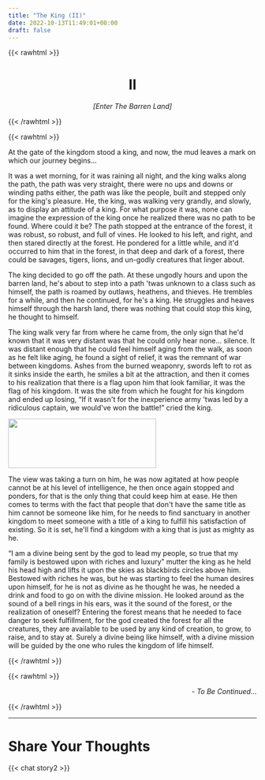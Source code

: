 ```yaml
---
title: "The King (II)"
date: 2022-10-13T11:49:01+08:00
draft: false
---
```



{{< rawhtml >}}
<h1 style="text-align: center;" class="story">II</h1>
<p style="text-align: center; font-style: italic;" class="story">[Enter The Barren Land]</p>

{{< /rawhtml >}}

{{< rawhtml >}}
<p class="story">
At the gate of the kingdom stood a king, and now, the mud leaves a mark on which our journey begins...
</p>

<p class="story">
It was a wet morning, for it was raining all night, and the king walks along the path, the path was very straight, there were no ups and downs or winding paths either, the path was like the people, built and stepped only for the king's pleasure. He, the king, was walking very grandly, and slowly, as to display an attitude of a king. For what purpose it was, none can imagine the expression of the king once he realized there was no path to be found. Where could it be? The path stopped at the entrance of the forest, it was robust, so robust, and full of vines. He looked to his left, and right, and then stared directly at the forest. He pondered for a little while, and it'd occurred to him that in the forest, in that deep and dark of a forest, there could be savages, tigers, lions, and un-godly creatures that linger about.
</p>

<p class="story">
The king decided to go off the path. At these ungodly hours and upon the barren land, he's about to step into a path 'twas unknown to a class such as himself, the path is roamed by outlaws, heathens, and thieves. He trembles for a while, and then he continued, for he's a king. He struggles and heaves himself through the harsh land, there was nothing that could stop this king, he thought to himself.
</p>

<p class="story">
The king walk very far from where he came from, the only sign that he'd known that it was very distant was that he could only hear none... silence. It was distant enough that he could feel himself aging from the walk, as soon as he felt like aging, he found a sight of relief, it was the remnant of war between kingdoms. Ashes from the burned weaponry, swords left to rot as it sinks inside the earth, he smiles a bit at the attraction, and then it comes to his realization that there is a flag upon him that look familiar, it was the flag of his kingdom. It was the site from which he fought for his kingdom and ended up losing, “If it wasn't for the inexperience army 'twas led by a ridiculous captain, we would've won the battle!” cried the king.
</p>

<img class= "center_img" src="/img/being.jpg" style="object-fit: cover;width: 300px; height: 100px; border: none; center">

<p class="story">
The view was taking a turn on him, he was now agitated at how people cannot be at his level of intelligence, he then once again stopped and ponders, for that is the only thing that could keep him at ease. He then comes to terms with the fact that people that don't have the same title as him cannot be someone like him, for he needs to find sanctuary in another kingdom to meet someone with a title of a king to fulfill his satisfaction of existing. So it is set, he'll find a kingdom with a king that is just as mighty as he.
</p>

<p class="story">
 “I am a divine being sent by the god to lead my people, so true that my family is bestowed upon with riches and luxury” mutter the king as he held his head high and lifts it upon the skies as blackbirds circles above him. Bestowed with riches he was, but he was starting to feel the human desires upon himself, for he is not as divine as he thought he was, he needed a drink and food to go on with the divine mission. He looked around as the sound of a bell rings in his ears, was it the sound of the forest, or the realization of oneself? Entering the forest means that he needed to face danger to seek fulfillment, for the god created the forest for all the creatures, they are available to be used by any kind of creation, to grow, to raise, and to stay at. Surely a divine being like himself, with a divine mission will be guided by the one who rules the kingdom of life himself.
</p>

{{< /rawhtml >}}

{{< rawhtml >}}
<p class="story" style="text-align: right; font-style: italic;">- To Be Continued...</p>

{{< /rawhtml >}}

---
# Share Your Thoughts
{{< chat story2 >}} 